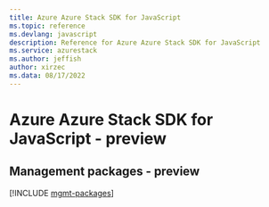 ```yaml
---
title: Azure Azure Stack SDK for JavaScript
ms.topic: reference
ms.devlang: javascript
description: Reference for Azure Azure Stack SDK for JavaScript
ms.service: azurestack
ms.author: jeffish
author: xirzec
ms.data: 08/17/2022
---
```

# Azure Azure Stack SDK for JavaScript - preview

## Management packages - preview
[!INCLUDE [mgmt-packages](azure-stack-mgmt-index.md)]